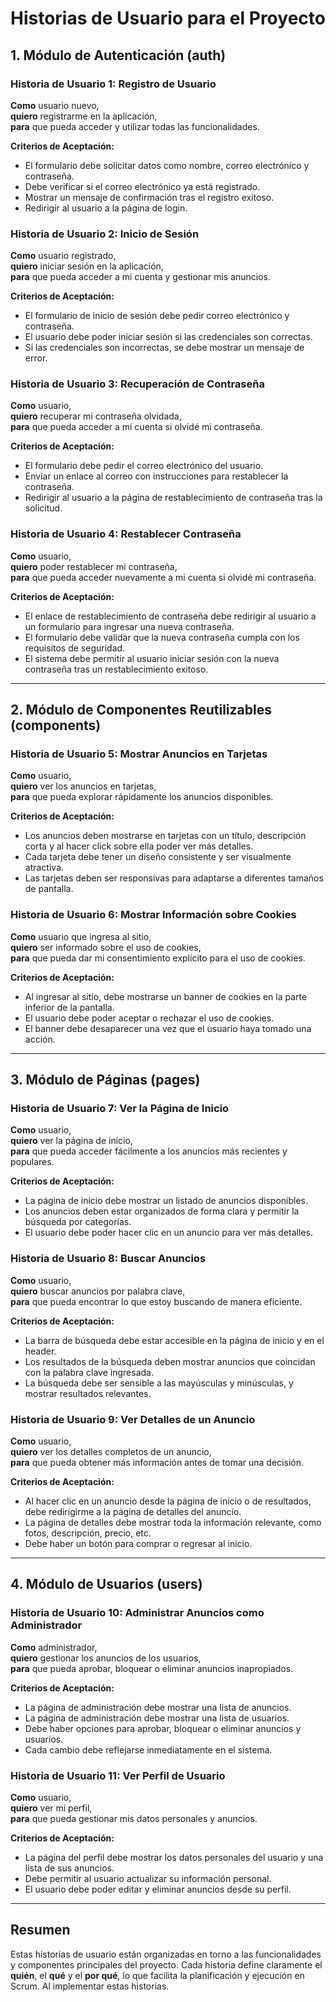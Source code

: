 # Historias de Usuario para el Proyecto

## 1. Módulo de Autenticación (auth)

### Historia de Usuario 1: Registro de Usuario
**Como** usuario nuevo,  
**quiero** registrarme en la aplicación,  
**para** que pueda acceder y utilizar todas las funcionalidades.

**Criterios de Aceptación:**
- El formulario debe solicitar datos como nombre, correo electrónico y contraseña.
- Debe verificar si el correo electrónico ya está registrado.
- Mostrar un mensaje de confirmación tras el registro exitoso.
- Redirigir al usuario a la página de login.

### Historia de Usuario 2: Inicio de Sesión
**Como** usuario registrado,  
**quiero** iniciar sesión en la aplicación,  
**para** que pueda acceder a mi cuenta y gestionar mis anuncios.

**Criterios de Aceptación:**
- El formulario de inicio de sesión debe pedir correo electrónico y contraseña.
- El usuario debe poder iniciar sesión si las credenciales son correctas.
- Si las credenciales son incorrectas, se debe mostrar un mensaje de error.

### Historia de Usuario 3: Recuperación de Contraseña
**Como** usuario,  
**quiero** recuperar mi contraseña olvidada,  
**para** que pueda acceder a mi cuenta si olvidé mi contraseña.

**Criterios de Aceptación:**
- El formulario debe pedir el correo electrónico del usuario.
- Enviar un enlace al correo con instrucciones para restablecer la contraseña.
- Redirigir al usuario a la página de restablecimiento de contraseña tras la solicitud.

### Historia de Usuario 4: Restablecer Contraseña
**Como** usuario,  
**quiero** poder restablecer mi contraseña,  
**para** que pueda acceder nuevamente a mi cuenta si olvidé mi contraseña.

**Criterios de Aceptación:**
- El enlace de restablecimiento de contraseña debe redirigir al usuario a un formulario para ingresar una nueva contraseña.
- El formulario debe validar que la nueva contraseña cumpla con los requisitos de seguridad.
- El sistema debe permitir al usuario iniciar sesión con la nueva contraseña tras un restablecimiento exitoso.

---

## 2. Módulo de Componentes Reutilizables (components)

### Historia de Usuario 5: Mostrar Anuncios en Tarjetas
**Como** usuario,  
**quiero** ver los anuncios en tarjetas,  
**para** que pueda explorar rápidamente los anuncios disponibles.

**Criterios de Aceptación:**
- Los anuncios deben mostrarse en tarjetas con un título, descripción corta y al hacer click sobre ella poder ver más detalles.
- Cada tarjeta debe tener un diseño consistente y ser visualmente atractiva.
- Las tarjetas deben ser responsivas para adaptarse a diferentes tamaños de pantalla.

### Historia de Usuario 6: Mostrar Información sobre Cookies
**Como** usuario que ingresa al sitio,  
**quiero** ser informado sobre el uso de cookies,  
**para** que pueda dar mi consentimiento explícito para el uso de cookies.

**Criterios de Aceptación:**
- Al ingresar al sitio, debe mostrarse un banner de cookies en la parte inferior de la pantalla.
- El usuario debe poder aceptar o rechazar el uso de cookies.
- El banner debe desaparecer una vez que el usuario haya tomado una acción.

---

## 3. Módulo de Páginas (pages)

### Historia de Usuario 7: Ver la Página de Inicio
**Como** usuario,  
**quiero** ver la página de inicio,  
**para** que pueda acceder fácilmente a los anuncios más recientes y populares.

**Criterios de Aceptación:**
- La página de inicio debe mostrar un listado de anuncios disponibles.
- Los anuncios deben estar organizados de forma clara y permitir la búsqueda por categorías.
- El usuario debe poder hacer clic en un anuncio para ver más detalles.

### Historia de Usuario 8: Buscar Anuncios
**Como** usuario,  
**quiero** buscar anuncios por palabra clave,  
**para** que pueda encontrar lo que estoy buscando de manera eficiente.

**Criterios de Aceptación:**
- La barra de búsqueda debe estar accesible en la página de inicio y en el header.
- Los resultados de la búsqueda deben mostrar anuncios que coincidan con la palabra clave ingresada.
- La búsqueda debe ser sensible a las mayúsculas y minúsculas, y mostrar resultados relevantes.

### Historia de Usuario 9: Ver Detalles de un Anuncio
**Como** usuario,  
**quiero** ver los detalles completos de un anuncio,  
**para** que pueda obtener más información antes de tomar una decisión.

**Criterios de Aceptación:**
- Al hacer clic en un anuncio desde la página de inicio o de resultados, debe redirigirme a la página de detalles del anuncio.
- La página de detalles debe mostrar toda la información relevante, como fotos, descripción, precio, etc.
- Debe haber un botón para comprar o regresar al inicio.

---

## 4. Módulo de Usuarios (users)

### Historia de Usuario 10: Administrar Anuncios como Administrador
**Como** administrador,  
**quiero** gestionar los anuncios de los usuarios,  
**para** que pueda aprobar, bloquear o eliminar anuncios inapropiados.

**Criterios de Aceptación:**
- La página de administración debe mostrar una lista de anuncios.
- La página de administración debe mostrar una lista de usuarios.
- Debe haber opciones para aprobar, bloquear o eliminar anuncios y usuarios.
- Cada cambio debe reflejarse inmediatamente en el sistema.

### Historia de Usuario 11: Ver Perfil de Usuario
**Como** usuario,  
**quiero** ver mi perfil,  
**para** que pueda gestionar mis datos personales y anuncios.

**Criterios de Aceptación:**
- La página del perfil debe mostrar los datos personales del usuario y una lista de sus anuncios.
- Debe permitir al usuario actualizar su información personal.
- El usuario debe poder editar y eliminar anuncios desde su perfil.

---

## Resumen

Estas historias de usuario están organizadas en torno a las funcionalidades y componentes principales del proyecto. Cada historia define claramente el **quién**, el **qué** y el **por qué**, lo que facilita la planificación y ejecución en Scrum. Al implementar estas historias.
